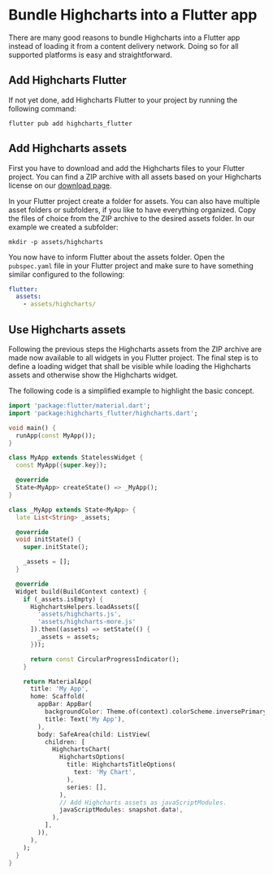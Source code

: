 # Bundle Highcharts into a Flutter app

There are many good reasons to bundle Highcharts into a Flutter app instead of
loading it from a content delivery network. Doing so for all supported platforms
is easy and straightforward.

## Add Highcharts Flutter

If not yet done, add Highcharts Flutter to your project by running the following
command:

```Shell
flutter pub add highcharts_flutter
```

## Add Highcharts assets

First you have to download and add the Highcharts files to your Flutter project.
You can find a ZIP archive with all assets based on your Highcharts license on
our [download page](https://www.highcharts.com/download/#download-slot).

In your Flutter project create a folder for assets. You can also have multiple
asset folders or subfolders, if you like to have everything organized. Copy the
files of choice from the ZIP archive to the desired assets folder. In our
example we created a subfolder:

```Shell
mkdir -p assets/highcharts
```

You now have to inform Flutter about the assets folder. Open the `pubspec.yaml`
file in your Flutter project and make sure to have something similar configured
to the following:

```YAML
flutter:
  assets:
    - assets/highcharts/
```

## Use Highcharts assets

Following the previous steps the Highcharts assets from the ZIP archive are made
now available to all widgets in you Flutter project. The final step is to define
a loading widget that shall be visible while loading the Highcharts assets and
otherwise show the Highcharts widget.

The following code is a simplified example to highlight the basic concept.

```dart
import 'package:flutter/material.dart';
import 'package:highcharts_flutter/highcharts.dart';

void main() {
  runApp(const MyApp());
}

class MyApp extends StatelessWidget {
  const MyApp({super.key});

  @override
  State<MyApp> createState() => _MyApp();
}

class _MyApp extends State<MyApp> {
  late List<String> _assets;

  @override
  void initState() {
    super.initState();

    _assets = [];
  }

  @override
  Widget build(BuildContext context) {
    if (_assets.isEmpty) {
      HighchartsHelpers.loadAssets([
        'assets/highcharts.js',
        'assets/highcharts-more.js'
      ]).then((assets) => setState(() {
        _assets = assets;
      }));

      return const CircularProgressIndicator();
    }

    return MaterialApp(
      title: 'My App',
      home: Scaffold(
        appBar: AppBar(
          backgroundColor: Theme.of(context).colorScheme.inversePrimary,
          title: Text('My App'),
        ),
        body: SafeArea(child: ListView(
          children: [
            HighchartsChart(
              HighchartsOptions(
                title: HighchartsTitleOptions(
                  text: 'My Chart',
                ),
                series: [],
              ),
              // Add Highcharts assets as javaScriptModules.
              javaScriptModules: snapshot.data!,
            ),
          ],
        )),
      ),
    );
  }
}
```
